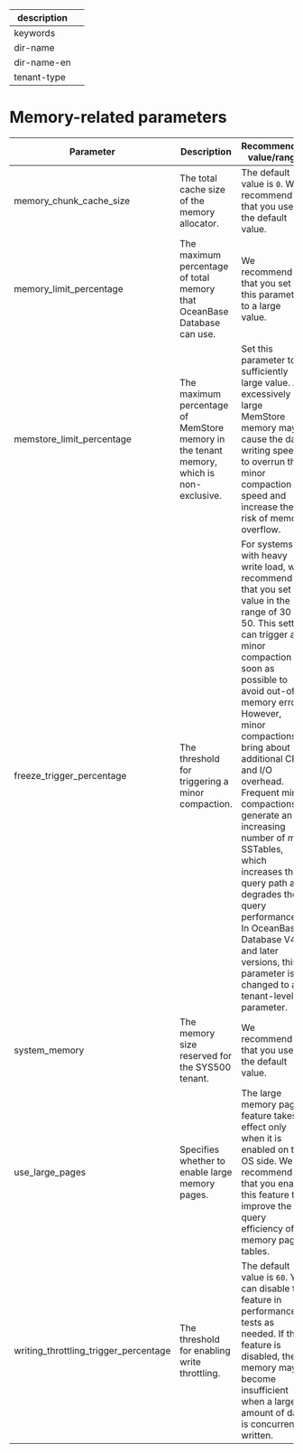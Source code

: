 |description||
|---|---|
|keywords||
|dir-name||
|dir-name-en||
|tenant-type||

# Memory-related parameters

| Parameter | Description | Recommended value/range |
|----------------------------------------|-----------------------------|---------------------------------------------------------------------------------------------------------------------------------|
| memory_chunk_cache_size | The total cache size of the memory allocator. | The default value is `0`. We recommend that you use the default value. |
| memory_limit_percentage | The maximum percentage of total memory that OceanBase Database can use. | We recommend that you set this parameter to a large value. |
| memstore_limit_percentage | The maximum percentage of MemStore memory in the tenant memory, which is non-exclusive. | Set this parameter to a sufficiently large value. An excessively large MemStore memory may cause the data writing speed to overrun the minor compaction speed and increase the risk of memory overflow. |
| freeze_trigger_percentage | The threshold for triggering a minor compaction. | For systems with heavy write load, we recommend that you set the value in the range of 30 to 50. This setting can trigger a minor compaction as soon as possible to avoid out-of-memory errors. However, minor compactions bring about additional CPU and I/O overhead. Frequent minor compactions generate an increasing number of mini SSTables, which increases the query path and degrades the query performance. In OceanBase Database V4.0 and later versions, this parameter is changed to a tenant-level parameter.  |
| system_memory | The memory size reserved for the SYS500 tenant. | We recommend that you use the default value. |
| use_large_pages | Specifies whether to enable large memory pages. | The large memory pages feature takes effect only when it is enabled on the OS side. We recommend that you enable this feature to improve the query efficiency of memory page tables. |
| writing_throttling_trigger_percentage | The threshold for enabling write throttling. | The default value is `60`. You can disable this feature in performance tests as needed. If this feature is disabled, the memory may become insufficient when a large amount of data is concurrently written.  |
